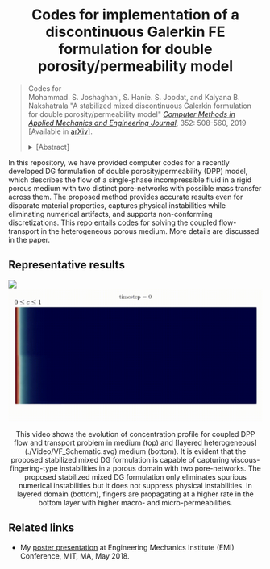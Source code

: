 <center> <h1>Codes for implementation of a discontinuous Galerkin FE formulation for double porosity/permeability model</h1> </center>

>Codes for </br>
> Mohammad. S. Joshaghani, S. Hanie. S. Joodat, and Kalyana B. Nakshatrala
> "A stabilized mixed discontinuous Galerkin formulation for double porosity/permeability model" <i>[Computer Methods in Applied Mechanics and Engineering Journal](https://www.sciencedirect.com/science/article/abs/pii/S0045782519302075?dgcid=author)</i>, 352: 508-560, 2019 
> [Available in [arXiv](https://arxiv.org/abs/2106.11807)].
> <details><summary>[Abstract]</summary>
>Modeling flow through porous media with multiple pore-networks has now become an active area of research due to recent technological endeavors like geological carbon sequestration and recovery of hydrocarbons from tight rock formations. Herein, we consider the double porosity/permeability (DPP) model, which describes the flow of a single-phase incompressible fluid through a porous medium exhibiting two dominant pore-networks with a possibility of mass transfer across them. We present a stable mixed discontinuous Galerkin (DG) formulation for the DPP model. The formulation enjoys several attractive features. These include: (i) Equal-order interpolation for all the field variables (which is the most convenient for computer implementation) is stable under the proposed formulation. (ii) The stabilization terms are residual-based, and the stabilization parameters do not contain any mesh-dependent parameters. (iii) The formulation is theoretically shown to be consistent, stable, and hence convergent. (iv) The formulation supports non-conforming discretization and distorted meshes. (v) The DG formulation has improved element-wise (local) mass balance compared to the corresponding continuous formulation. (vi) The proposed formulation can capture physical instabilities in coupled flow and transport problems under the DPP model. 
></p>
></details>
>
In this repository, we have provided computer codes for a recently developed DG formulation of double porosity/permeability (DPP) model, which describes the flow of a single-phase incompressible fluid in a rigid porous medium with two distinct pore-networks with possible mass transfer across them. The proposed method provides accurate results even for disparate material properties, captures physical instabilities while eliminating numerical artifacts, and supports non-conforming discretizations. This repo entails [codes](./Codes/) for solving the coupled flow-transport in the heterogeneous porous medium. More details are discussed in the paper.

## Representative results

![](./Video/Video1.gif)
![](./Video/Video2.gif)
<p align="center">
This video shows the evolution of concentration profile for coupled DPP flow and transport problem in medium (top) and [layered heterogeneous](./Video/VF_Schematic.svg) medium (bottom). It is evident that the proposed stabilized mixed DG formulation is capable of capturing viscous-fingering-type instabilities in a porous domain with two pore-networks. The proposed stabilized mixed DG formulation 
only eliminates spurious numerical instabilities but it does not suppress physical instabilities. In layered domain (bottom), fingers are propagating at a higher rate in the bottom layer with higher macro- and micro-permeabilities.
</p>

## Related links
<ul>
<li> 

My <a href="./Video/EMI_poster.pdf"> poster presentation</a> at Engineering Mechanics Institute (EMI) Conference, MIT, MA, May 2018.
</li>
</ul>
